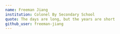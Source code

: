 ```yaml
---
name: Freeman Jiang
institution: Colonel By Secondary School
quote: The days are long, but the years are short
github_user: freeman-jiang
---
```

